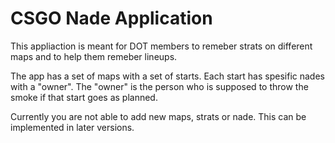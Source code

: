 # CSGO Nade Application

This appliaction is meant for DOT members to remeber strats on different maps
and to help them remeber lineups.

The app has a set of maps with a set of starts. Each start has spesific nades
with a "owner". The "owner" is the person who is supposed to throw the smoke
if that start goes as planned.

Currently you are not able to add new maps, strats or nade.
This can be implemented in later versions.
